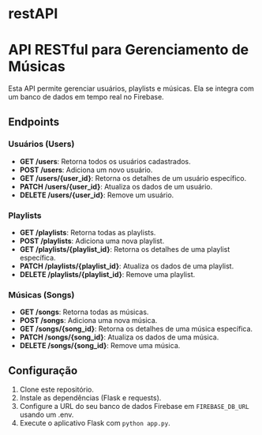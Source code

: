 # restAPI
# API RESTful para Gerenciamento de Músicas

Esta API permite gerenciar usuários, playlists e músicas. Ela se integra com um banco de dados em tempo real no Firebase.

## Endpoints

### Usuários (Users)

- **GET /users**: Retorna todos os usuários cadastrados.
- **POST /users**: Adiciona um novo usuário.
- **GET /users/{user_id}**: Retorna os detalhes de um usuário específico.
- **PATCH /users/{user_id}**: Atualiza os dados de um usuário.
- **DELETE /users/{user_id}**: Remove um usuário.

### Playlists

- **GET /playlists**: Retorna todas as playlists.
- **POST /playlists**: Adiciona uma nova playlist.
- **GET /playlists/{playlist_id}**: Retorna os detalhes de uma playlist específica.
- **PATCH /playlists/{playlist_id}**: Atualiza os dados de uma playlist.
- **DELETE /playlists/{playlist_id}**: Remove uma playlist.

### Músicas (Songs)

- **GET /songs**: Retorna todas as músicas.
- **POST /songs**: Adiciona uma nova música.
- **GET /songs/{song_id}**: Retorna os detalhes de uma música específica.
- **PATCH /songs/{song_id}**: Atualiza os dados de uma música.
- **DELETE /songs/{song_id}**: Remove uma música.

## Configuração

1. Clone este repositório.
2. Instale as dependências (Flask e requests).
3. Configure a URL do seu banco de dados Firebase em `FIREBASE_DB_URL` usando um .env.
4. Execute o aplicativo Flask com `python app.py`. 
